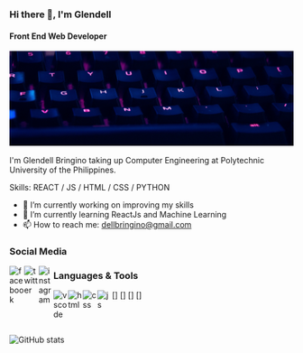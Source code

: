 ### Hi there 👋, I'm Glendell
#### Front End Web Developer
![Front End Web Developer](https://github.com/glendell03/glendell03/blob/main/githubbanner.png)

I'm Glendell Bringino taking up Computer Engineering at Polytechnic University of the Philippines.

Skills: REACT / JS / HTML / CSS / PYTHON

- 🔭 I’m currently working on improving my skills 
- 🌱 I’m currently learning ReactJs and Machine Learning 
- 📫 How to reach me: dellbringino@gmail.com

### Social Media
[<img align="left" width="26px" alt="facebook" src="https://www.flaticon.com/svg/static/icons/svg/733/733547.svg" />][facebook]
[<img align="left" width="26px" alt="twitter" src="https://www.flaticon.com/svg/static/icons/svg/733/733579.svg" />][twitter]
[<img align="left" width="26px" alt="instagram" src="https://www.flaticon.com/svg/static/icons/svg/733/733558.svg" />][instagram]

### Languages & Tools
[<img align="left" width="26px" alt="vscode" src="https://img.icons8.com/fluent/2x/visual-studio-code-2019.png" />]
[<img align="left" width="26px" alt="html" src="https://img.icons8.com/color/2x/html-5.png" />]
[<img align="left" width="26px" alt="css" src="https://img.icons8.com/color/2x/css3.png" />]
[<img align="left" width="26px" alt="js" src="https://img.icons8.com/color/2x/javascript.png" />]

<br/>
<br/>

![GitHub stats](https://github-readme-stats.vercel.app/api?username=glendell03&show_icons=true&count_private=true&title_color=ffffff&icon_color=41aea9&text_color=e8ffff&bg_color=213e3b)  

[facebook]: https://www.facebook.com/glendell03/
[twitter]: https://twitter.com/glendell_
[instagram]: https://www.instagram.com/glendell03/?hl=en
